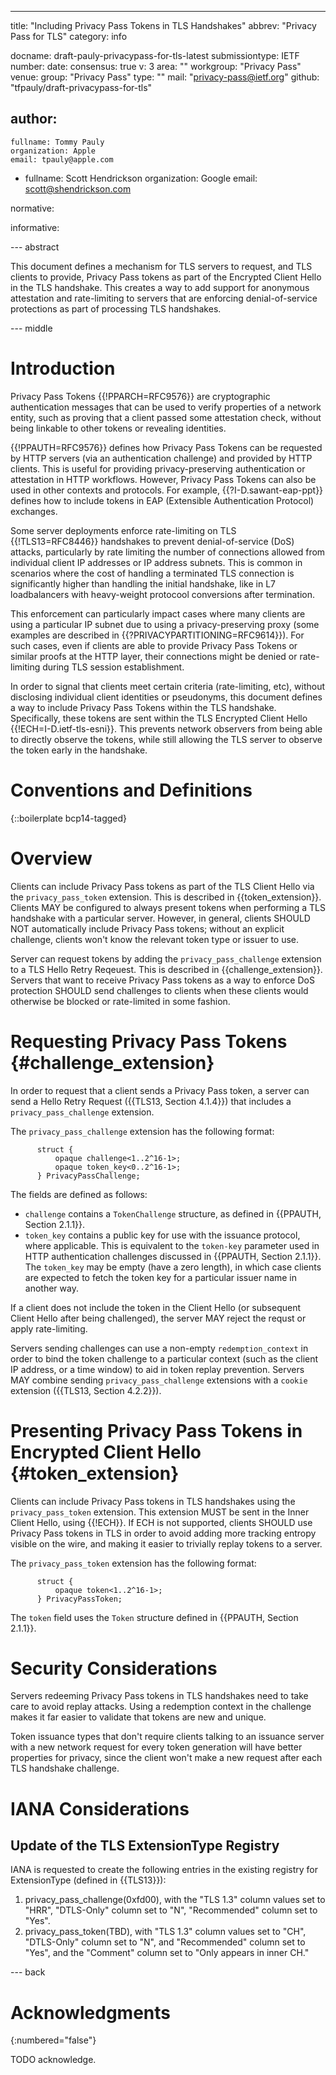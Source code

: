 ---
title: "Including Privacy Pass Tokens in TLS Handshakes"
abbrev: "Privacy Pass for TLS"
category: info

docname: draft-pauly-privacypass-for-tls-latest
submissiontype: IETF
number:
date:
consensus: true
v: 3
area: ""
workgroup: "Privacy Pass"
venue:
  group: "Privacy Pass"
  type: ""
  mail: "privacy-pass@ietf.org"
  github: "tfpauly/draft-privacypass-for-tls"

author:
 -
    fullname: Tommy Pauly
    organization: Apple
    email: tpauly@apple.com
 -
    fullname: Scott Hendrickson
    organization: Google
    email: scott@shendrickson.com

normative:

informative:


--- abstract

This document defines a mechanism for TLS servers to request, and TLS clients to
provide, Privacy Pass tokens as part of the Encrypted Client Hello in the TLS
handshake. This creates a way to add support for anonymous attestation and
rate-limiting to servers that are enforcing denial-of-service protections as
part of processing TLS handshakes.


--- middle

# Introduction

Privacy Pass Tokens {{!PPARCH=RFC9576}} are cryptographic authentication messages
that can be used to verify properties of a network entity, such as proving that a
client passed some attestation check, without being linkable to other tokens
or revealing identities.

{{!PPAUTH=RFC9576}} defines how Privacy Pass Tokens can be requested by HTTP servers
(via an authentication challenge) and provided by HTTP clients. This is useful
for providing privacy-preserving authentication or attestation in HTTP workflows.
However, Privacy Pass Tokens can also be used in other contexts and protocols.
For example, {{?I-D.sawant-eap-ppt}} defines how to include tokens in EAP
(Extensible Authentication Protocol) exchanges.

Some server deployments enforce rate-limiting on TLS {{!TLS13=RFC8446}}
handshakes to prevent denial-of-service (DoS) attacks, particularly by rate
limiting the number of connections allowed from individual client IP addresses
or IP address subnets. This is common in scenarios where the cost of handling a
terminated TLS connection is significantly higher than handling the initial
handshake, like in L7 loadbalancers with heavy-weight protocool conversions
after termination.

This enforcement can particularly impact cases where many clients are using a
particular IP subnet due to using a privacy-preserving proxy (some examples are
described in {{?PRIVACYPARTITIONING=RFC9614}}). For such cases, even if clients
are able to provide Privacy Pass Tokens or similar proofs at the HTTP layer,
their connections might be denied or rate-limiting during TLS session
establishment.

In order to signal that clients meet certain criteria (rate-limiting, etc),
without disclosing individual client identities or pseudonyms, this document
defines a way to include Privacy Pass Tokens within the TLS handshake.
Specifically, these tokens are sent within the TLS Encrypted Client Hello
{{!ECH=I-D.ietf-tls-esni}}. This  prevents network observers from being able to
directly observe the tokens, while still allowing the TLS server to observe the
token early in the handshake.

# Conventions and Definitions

{::boilerplate bcp14-tagged}

# Overview

Clients can include Privacy Pass tokens as part of the TLS Client Hello
via the `privacy_pass_token` extension. This is described in {{token_extension}}.
Clients MAY be configured to always present tokens when performing a TLS
handshake with a particular server. However, in general, clients SHOULD NOT
automatically include Privacy Pass tokens; without an explicit challenge,
clients won't know the relevant token type or issuer to use.

Server can request tokens by adding the `privacy_pass_challenge` extension
to a TLS Hello Retry Reqeuest. This is described in {{challenge_extension}}.
Servers that want to receive Privacy Pass tokens as a way to enforce DoS
protection SHOULD send challenges to clients when these clients would
otherwise be blocked or rate-limited in some fashion.

# Requesting Privacy Pass Tokens {#challenge_extension}

In order to request that a client sends a Privacy Pass token, a
server can send a Hello Retry Request ({{TLS13, Section
4.1.4}}) that includes a `privacy_pass_challenge` extension.

The `privacy_pass_challenge` extension has the following format:

~~~
      struct {
          opaque challenge<1..2^16-1>;
          opaque token_key<0..2^16-1>;
      } PrivacyPassChallenge;
~~~

The fields are defined as follows:

- `challenge` contains a `TokenChallenge` structure, as defined in
  {{PPAUTH, Section 2.1.1}}.
- `token_key` contains a public key for use with the issuance protocol,
  where applicable. This is equivalent to the `token-key` parameter used
  in HTTP authentication challenges discussed in {{PPAUTH, Section 2.1.1}}.
  The `token_key` may be empty (have a zero length), in which case clients
  are expected to fetch the token key for a particular issuer name in
  another way.

If a client does not include the token in the Client Hello (or subsequent Client
Hello after being challenged), the server MAY reject the requst or apply
rate-limiting.

Servers sending challenges can use a non-empty `redemption_context`
in order to bind the token challenge to a particular context (such as the client
IP address, or a time window) to aid in token replay prevention.
Servers MAY combine sending `privacy_pass_challenge` extensions with
a `cookie` extension ({{TLS13, Section 4.2.2}}).

# Presenting Privacy Pass Tokens in Encrypted Client Hello {#token_extension}

Clients can include Privacy Pass tokens in TLS handshakes using the
`privacy_pass_token` extension. This extension MUST be sent in the Inner Client Hello,
using {{!ECH}}. If ECH is not supported, clients SHOULD use Privacy
Pass tokens in TLS in order to avoid adding more tracking entropy visible on
the wire, and making it easier to trivially replay tokens to a server.

The `privacy_pass_token` extension has the following format:

~~~
      struct {
          opaque token<1..2^16-1>;
      } PrivacyPassToken;
~~~

The `token` field uses the `Token` structure defined in {{PPAUTH, Section 2.1.1}}.

# Security Considerations

Servers redeeming Privacy Pass tokens in TLS handshakes need to take care to
avoid replay attacks. Using a redemption context in the challenge makes it
far easier to validate that tokens are new and unique.

Token issuance types that don't require clients talking to an issuance server
with a new network request for every token generation will have better properties
for privacy, since the client won't make a new request after each TLS handshake
challenge.

# IANA Considerations

## Update of the TLS ExtensionType Registry

IANA is requested to create the following entries in the existing registry for
ExtensionType (defined in {{TLS13}}):

1. privacy_pass_challenge(0xfd00), with the "TLS 1.3" column values set to "HRR",
   "DTLS-Only" column set to "N", "Recommended" column set to "Yes".
1. privacy_pass_token(TBD), with "TLS 1.3" column values set to
   "CH", "DTLS-Only" column set to "N", and "Recommended" column set
   to "Yes", and the "Comment" column set to "Only appears in inner CH."

--- back

# Acknowledgments
{:numbered="false"}

TODO acknowledge.
